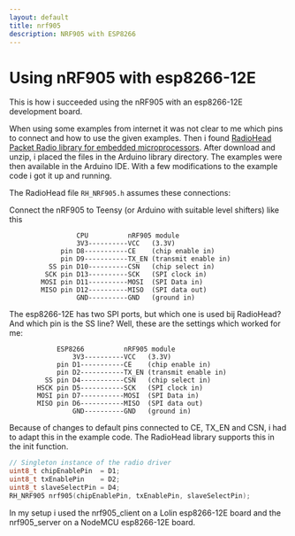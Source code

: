 ```yaml
---
layout: default
title: nrf905
description: NRF905 with ESP8266
---
```


# Using nRF905 with esp8266-12E

This is how i succeeded using the nRF905 with an esp8266-12E development board.

When using some examples from internet it was not clear to me which pins to connect and 
how to use the given examples. Then i found [RadioHead Packet Radio library for 
embedded microprocessors](http://www.airspayce.com/mikem/arduino/RadioHead/index.html). 
After download and unzip, i placed the files in the Arduino library directory. The examples
were then available in the Arduino IDE. With a few modifications to the example code i got 
it up and running.

The RadioHead file `RH_NRF905.h` assumes these connections:

Connect the nRF905 to Teensy (or Arduino with suitable level shifters) like this

```
                 CPU          nRF905 module
                 3V3----------VCC   (3.3V)
             pin D8-----------CE    (chip enable in)
             pin D9-----------TX_EN (transmit enable in)
          SS pin D10----------CSN   (chip select in)
         SCK pin D13----------SCK   (SPI clock in)
        MOSI pin D11----------MOSI  (SPI Data in)
        MISO pin D12----------MISO  (SPI data out)
                 GND----------GND   (ground in)
```


The esp8266-12E has two SPI ports, but which one is used bij RadioHead? And which pin is 
the SS line? Well, these are the settings which worked for me:
 
 ```
             ESP8266          nRF905 module
                 3V3----------VCC   (3.3V)
             pin D1-----------CE    (chip enable in)
             pin D2-----------TX_EN (transmit enable in)
          SS pin D4-----------CSN   (chip select in)
        HSCK pin D5-----------SCK   (SPI clock in)
        MOSI pin D7-----------MOSI  (SPI Data in)
        MISO pin D6-----------MISO  (SPI data out)
                 GND----------GND   (ground in)
```

Because of changes to default pins connected to CE, TX_EN and CSN, i had to adapt 
this in the example code. The RadioHead library supports this in the init function. 

```c++
// Singleton instance of the radio driver
uint8_t chipEnablePin  = D1;
uint8_t txEnablePin    = D2;
uint8_t slaveSelectPin = D4;
RH_NRF905 nrf905(chipEnablePin, txEnablePin, slaveSelectPin);
```

In my setup i used the nrf905_client on a Lolin esp8266-12E board and the nrf905_server on
a NodeMCU esp8266-12E board.


